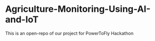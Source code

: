# Agriculture-Monitoring-Using-AI-and-IoT
This is an open-repo of our project for PowerToFly Hackathon
